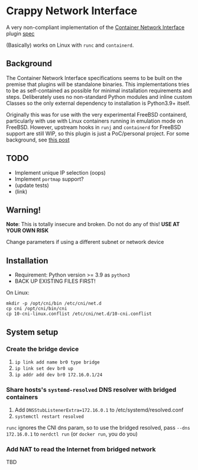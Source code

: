 # Crappy Network Interface

A very non-compliant implementation of the [Container Network
Interface](https://www.cni.dev/) plugin 
[spec](https://www.cni.dev/plugins/current/ipam/static/)

(Basically) works on Linux with `runc` and `containerd`.

## Background

The Container Network Interface specifications seems to be built on the
premise that plugins will be standalone binaries.
This implementations tries to be as self-contained as possible for minimal
installation requirements and steps. Deliberately uses no non-standard Python
modules and inline custom Classes so the only external dependency to
installation is Python3.9+ itself.

Originally this was for use with the very experimental FreeBSD containerd,
particularly with use with Linux containers running in emulation mode on
FreeBSD. However, upstream hooks in `runj` and `containerd` for FreeBSD
support are still WIP, so this plugin is just a PoC/personal project. For some background, see [this
post](https://productionwithscissors.run/2022/09/04/containerd-linux-on-freebsd/)

## TODO

* Implement unique IP selection (oops)
* Implement `portmap` support?
* (update tests)
* (link)

## Warning!

**Note**: This is totally insecure and broken. Do not do any of this! **USE AT
YOUR OWN RISK**

Change parameters if using a different subnet or network device

## Installation

* Requirement: Python version >= 3.9 as `python3`
* BACK UP EXISTING FILES FIRST!

On Linux:
```
mkdir -p /opt/cni/bin /etc/cni/net.d
cp cni /opt/cni/bin/cni
cp 10-cni-linux.conflist /etc/cni/net.d/10-cni.conflist
```

## System setup

### Create the bridge device

1. `ip link add name br0 type bridge`
2. `ip link set dev br0 up`
3. `ip addr add dev br0 172.16.0.1/24`

### Share hosts's `systemd-resolved` DNS resolver with bridged containers

1. Add `DNSStubListenerExtra=172.16.0.1` to /etc/systemd/resolved.conf
2. `systemctl restart resolved`

`runc` ignores the CNI dns param, so to use the bridged resolved, pass
`--dns 172.16.0.1` to `nerdctl run` (or `docker run`, you do you)

### Add NAT to read the Internet from bridged network

TBD
